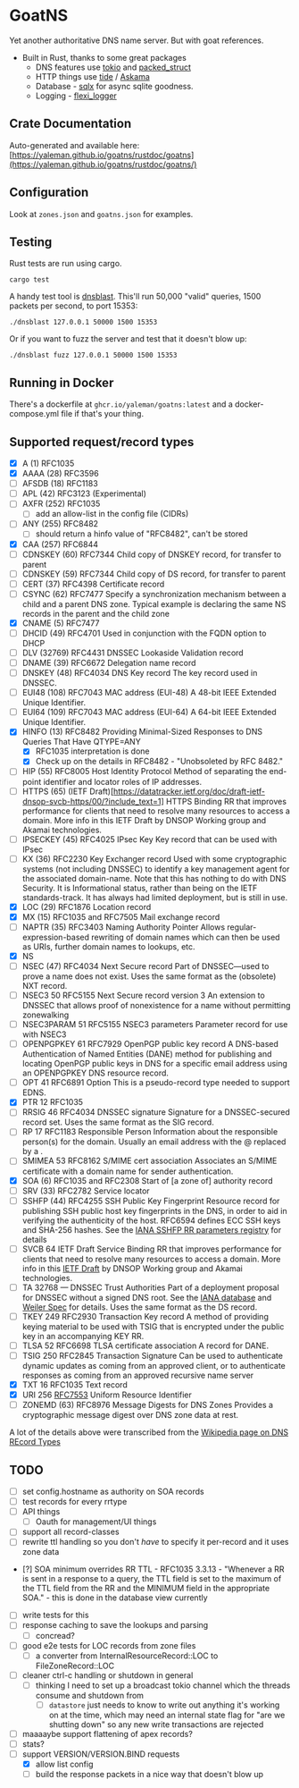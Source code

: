 # GoatNS

Yet another authoritative DNS name server. But with goat references.

- Built in Rust, thanks to some great packages
  - DNS features use [tokio](https://crates.io/crates/tokio) and [packed_struct](https://crates.io/crates/packed_struct)
  - HTTP things use [tide](https://crates.io/crates/tide) / [Askama](https://crates.io/crates/askama)
  - Database - [sqlx](https://crates.io/crates/sqlx) for async sqlite goodness.
  - Logging - [flexi_logger](https://crates.io/crates/flexi_logger)

## Crate Documentation

Auto-generated and available here: [https://yaleman.github.io/goatns/rustdoc/goatns](https://yaleman.github.io/goatns/rustdoc/goatns/)

## Configuration

Look at `zones.json` and `goatns.json` for examples.

## Testing

Rust tests are run using cargo.

```shell
cargo test
```

A handy test tool is [dnsblast](https://github.com/jedisct1/dnsblast). This'll run 50,000 "valid" queries, 1500 packets per second, to port 15353:

```shell
./dnsblast 127.0.0.1 50000 1500 15353
```

Or if you want to fuzz the server and test that it doesn't blow up:

```shell
./dnsblast fuzz 127.0.0.1 50000 1500 15353
```

## Running in Docker

There's a dockerfile at `ghcr.io/yaleman/goatns:latest` and a docker-compose.yml file if that's your thing.


## Supported request/record types

- [x] A (1) RFC1035
- [x] AAAA (28) RFC3596
- [ ] AFSDB (18) RFC1183
- [ ] APL (42) RFC3123 (Experimental)
- [ ] AXFR (252) RFC1035
  - [ ] add an allow-list in the config file (CIDRs)
- [ ] ANY (255) RFC8482
  - [ ] should return a hinfo value of "RFC8482", can't be stored
- [x] CAA (257) RFC6844
- [ ] CDNSKEY (60) RFC7344 Child copy of DNSKEY record, for transfer to parent
- [ ] CDNSKEY (59) RFC7344 Child copy of DS record, for transfer to parent
- [ ] CERT (37) RFC4398 Certificate record
- [ ] CSYNC (62) RFC7477 Specify a synchronization mechanism between a child and a parent DNS zone. Typical example is declaring the same NS records in the parent and the child zone
- [x] CNAME (5) RFC7477
- [ ] DHCID (49) RFC4701 Used in conjunction with the FQDN option to DHCP
- [ ] DLV (32769) RFC4431 DNSSEC Lookaside Validation record
- [ ] DNAME (39) RFC6672 Delegation name record
- [ ] DNSKEY (48) RFC4034 DNS Key record The key record used in DNSSEC.
- [ ] EUI48 (108) RFC7043 MAC address (EUI-48) A 48-bit IEEE Extended Unique Identifier.
- [ ] EUI64 (109) RFC7043 MAC address (EUI-64) A 64-bit IEEE Extended Unique Identifier.
- [x] HINFO (13) RFC8482 Providing Minimal-Sized Responses to DNS Queries That Have QTYPE=ANY
  - [x] RFC1035 interpretation is done
  - [x] Check up on the details in RFC8482 - "Unobsoleted by RFC 8482."
- [ ] HIP (55) RFC8005 Host Identity Protocol Method of separating the end-point identifier and locator roles of IP addresses.
- [ ] HTTPS (65) (IETF Draft)[https://datatracker.ietf.org/doc/draft-ietf-dnsop-svcb-https/00/?include_text=1] HTTPS Binding RR that improves performance for clients that need to resolve many resources to access a domain. More info in this IETF Draft by DNSOP Working group and Akamai technologies.
- [ ] IPSECKEY (45)  RFC4025 IPsec Key Key record that can be used with IPsec
- [ ] KX (36)  RFC2230 Key Exchanger record Used with some cryptographic systems (not including DNSSEC) to identify a key management agent for the associated domain-name. Note that this has nothing to do with DNS Security. It is Informational status, rather than being on the IETF standards-track. It has always had limited deployment, but is still in use.
- [X] LOC (29)  RFC1876 Location record
- [x] MX (15) RFC1035 and  RFC7505 Mail exchange record
- [ ] NAPTR (35) RFC3403 Naming Authority Pointer Allows regular-expression-based rewriting of domain names which can then be used as URIs, further domain names to lookups, etc.
- [x] NS
- [ ] NSEC (47)  RFC4034 Next Secure record Part of DNSSEC—used to prove a name does not exist. Uses the same format as the (obsolete) NXT record.
- [ ] NSEC3 50  RFC5155 Next Secure record version 3 An extension to DNSSEC that allows proof of nonexistence for a name without permitting zonewalking
- [ ] NSEC3PARAM 51  RFC5155 NSEC3 parameters Parameter record for use with NSEC3
- [ ] OPENPGPKEY 61  RFC7929 OpenPGP public key record A DNS-based Authentication of Named Entities (DANE) method for publishing and locating OpenPGP public keys in DNS for a specific email address using an OPENPGPKEY DNS resource record.
- [ ] OPT 41  RFC6891 Option This is a pseudo-record type needed to support EDNS.
- [x] PTR 12  RFC1035
- [ ] RRSIG 46  RFC4034 DNSSEC signature Signature for a DNSSEC-secured record set. Uses the same format as the SIG record.
- [ ] RP 17  RFC1183 Responsible Person Information about the responsible person(s) for the domain. Usually an email address with the @ replaced by a .
- [ ] SMIMEA 53  RFC8162 S/MIME cert association Associates an S/MIME certificate with a domain name for sender authentication.
- [x] SOA (6)  RFC1035 and  RFC2308 Start of [a zone of] authority record
- [ ] SRV (33)  RFC2782 Service locator
- [ ] SSHFP (44)  RFC4255 SSH Public Key Fingerprint Resource record for publishing SSH public host key fingerprints in the DNS, in order to aid in verifying the authenticity of the host.  RFC6594 defines ECC SSH keys and SHA-256 hashes. See the [IANA SSHFP RR parameters registry](https://www.iana.org/assignments/dns-sshfp-rr-parameters/dns-sshfp-rr-parameters.xml) for details
- [ ] SVCB 64 IETF Draft Service Binding RR that improves performance for clients that need to resolve many resources to access a domain. More info in this [IETF Draft](https://datatracker.ietf.org/doc/draft-ietf-dnsop-svcb-https/00/?include_text=1) by DNSOP Working group and Akamai technologies.
- [ ] TA 32768 — DNSSEC Trust Authorities Part of a deployment proposal for DNSSEC without a signed DNS root. See the [IANA database](https://www.iana.org/assignments/dns-parameters) and [Weiler Spec](http://www.watson.org/~weiler/INI1999-19.pdf) for details. Uses the same format as the DS record.
- [ ] TKEY 249  RFC2930 Transaction Key record A method of providing keying material to be used with TSIG that is encrypted under the public key in an accompanying KEY RR.
- [ ] TLSA 52  RFC6698 TLSA certificate association A record for DANE.
- [ ] TSIG 250  RFC2845 Transaction Signature Can be used to authenticate dynamic updates as coming from an approved client, or to authenticate responses as coming from an approved recursive name server
- [x] TXT 16 RFC1035 Text record
- [x] URI 256 [RFC7553](https://www.rfc-editor.org/rfc/rfc7553) Uniform Resource Identifier
- [ ] ZONEMD (63) RFC8976 Message Digests for DNS Zones Provides a cryptographic message digest over DNS zone data at rest.

A lot of the details above were transcribed from the [Wikipedia page on DNS REcord Types](https://en.wikipedia.org/wiki/List_of_DNS_record_types)

## TODO 

  - [ ] set config.hostname as authority on SOA records
  - [ ] test records for every rrtype
  - [ ] API things
    - [ ] Oauth for management/UI things
  - [ ] support all record-classes
  - [ ] rewrite ttl handling so you don't *have* to specify it per-record and it uses zone data
   - [?] SOA minimum overrides RR TTL - RFC1035 3.3.13 - "Whenever a RR is sent in a response to a query, the TTL field is set to the maximum of the TTL field from the RR and the MINIMUM field in the appropriate SOA." - this is done in the database view currently
   - [ ] write tests for this
  - [ ] response caching to save the lookups and parsing
    - [ ] concread?
  - [ ] good e2e tests for LOC records from zone files
    - [ ] a converter from InternalResourceRecord::LOC to FileZoneRecord::LOC
  - [ ] cleaner ctrl-c handling or shutdown in general
    - [ ] thinking I need to set up a broadcast tokio channel which the threads consume and shutdown from 
      - [ ] `datastore` just needs to know to write out anything it's working on at the time, which may need an internal state flag for "are we shutting down" so any new write transactions are rejected
  - [ ] maaaaybe support flattening of apex records?
  - [ ] stats?
  - [ ] support VERSION/VERSION.BIND requests
    - [x] allow list config
    - [ ] build the response packets in a nice way that doesn't blow up
